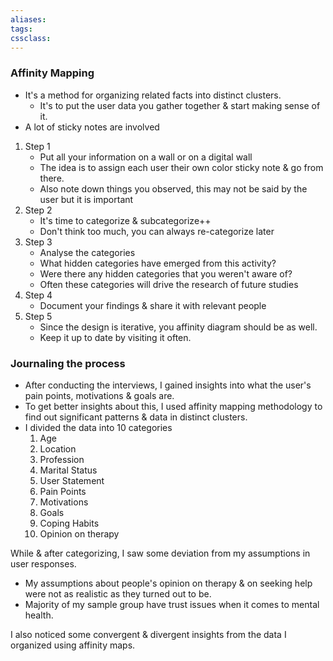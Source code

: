 ```yaml
---
aliases:
tags:
cssclass: 
---
```


### Affinity Mapping
- It's a method for organizing related facts into distinct clusters.
	- It's to put the user data you gather together & start making sense of it.
- A lot of sticky notes are involved
1. Step 1
	- Put all your information on a wall or on a digital wall
	- The idea is to assign each user their own color sticky note & go from there.
	- Also note down things you observed, this may not be said by the user but it is important
2. Step 2
	- It's time to categorize & subcategorize++
	- Don't think too much, you can always re-categorize later
3. Step 3
	- Analyse the categories
	- What hidden categories have emerged from this activity?
	- Were there any hidden categories that you weren't aware of?
	- Often these categories will drive the research of future studies
4. Step 4
	- Document your findings & share it with relevant people
5. Step 5
	- Since the design is iterative, you affinity diagram should be as well.
	- Keep it up to date by visiting it often.

### Journaling the process
- After conducting the interviews, I gained insights into what the user's pain points, motivations & goals are. 
- To get better insights about this, I used affinity mapping methodology to find out significant patterns & data in distinct clusters.
- I divided the data into 10 categories
	1. Age
	2. Location
	3. Profession
	4. Marital Status
	5. User Statement
	6. Pain Points
	7. Motivations
	8. Goals
	9. Coping Habits
	10. Opinion on therapy

While & after categorizing, I saw some deviation from my assumptions in user responses.
- My assumptions about people's opinion on therapy & on seeking help were not as realistic as they turned out to be.
- Majority of my sample group have trust issues when it comes to mental health.

I also noticed some convergent & divergent insights from the data I organized using affinity maps.


